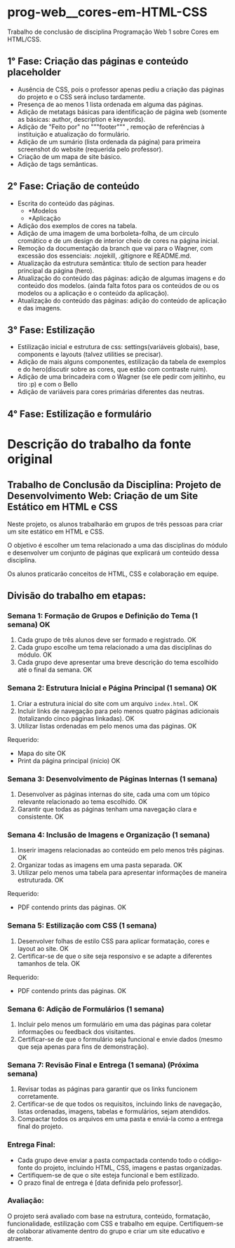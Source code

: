 # prog-web\_\_cores-em-HTML-CSS

Trabalho de conclusão de disciplina Programação Web 1 sobre Cores em HTML/CSS.

## 1° Fase: Criação das páginas e conteúdo placeholder

- Ausência de CSS, pois o professor apenas pediu a criação das páginas do projeto e o CSS será incluso tardamente.
- Presença de ao menos 1 lista ordenada em alguma das páginas.
- Adição de metatags básicas para identificação de página web (somente as básicas: author, description e keywords).
- Adição de "Feito por" no """footer""" , remoção de referências à instituição e atualização do formulário.
- Adição de um sumário (lista ordenada da página) para primeira screenshot do website (requerida pelo professor).
- Criação de um mapa de site básico.
- Adição de tags semânticas.

## 2° Fase: Criação de conteúdo

- Escrita do conteúdo das páginas.
	- *Modelos
	- *Aplicação
- Adição dos exemplos de cores na tabela.
- Adição de uma imagem de uma borboleta-folha, de um círculo cromático e de um design de interior cheio de cores na página inicial.
- Remoção da documentação da branch que vai para o Wagner, com excessão dos essenciais: .nojekill, .gitignore e README.md.
- Atualização da estrutura semântica: título de section para header principal da página (hero).
- Atualização do conteúdo das páginas: adição de algumas imagens e do conteúdo dos modelos. (ainda falta fotos para os conteúdos de ou os modelos ou a aplicação e o conteúdo da aplicação).
- Atualização do conteúdo das páginas: adição do conteúdo de aplicação e das imagens.

## 3° Fase: Estilização
- Estilização inicial e estrutura de css: settings(variáveis globais), base, components e layouts (talvez utilities se precisar).
- Adição de mais alguns componentes, estilização da tabela de exemplos e do hero(discutir sobre as cores, que estão com contraste ruim).
- Adição de uma brincadeira com o Wagner (se ele pedir com jeitinho, eu tiro :p) e com o Bello
- Adição de variáveis para cores primárias diferentes das neutras.


## 4° Fase: Estilização e formulário


# Descrição do trabalho da fonte original

## Trabalho de Conclusão da Disciplina: Projeto de Desenvolvimento Web: Criação de um Site Estático em HTML e CSS

Neste projeto, os alunos trabalharão em grupos de três pessoas para criar um site estático em HTML e CSS.

O objetivo é escolher um tema relacionado a uma das disciplinas do módulo e desenvolver um conjunto de páginas que explicará um conteúdo dessa disciplina.

Os alunos praticarão conceitos de HTML, CSS e colaboração em equipe.

## Divisão do trabalho em etapas:

### Semana 1: Formação de Grupos e Definição do Tema (1 semana) OK

1.  Cada grupo de três alunos deve ser formado e registrado. OK
2.  Cada grupo escolhe um tema relacionado a uma das disciplinas do módulo. OK
3.  Cada grupo deve apresentar uma breve descrição do tema escolhido até o final da semana. OK

### Semana 2: Estrutura Inicial e Página Principal (1 semana) OK

1.  Criar a estrutura inicial do site com um arquivo `index.html`. OK
2.  Incluir links de navegação para pelo menos quatro páginas adicionais (totalizando cinco páginas linkadas). OK
3.  Utilizar listas ordenadas em pelo menos uma das páginas. OK

Requerido:

- Mapa do site OK
- Print da página principal (início) OK

### Semana 3: Desenvolvimento de Páginas Internas (1 semana)

1.  Desenvolver as páginas internas do site, cada uma com um tópico relevante relacionado ao tema escolhido. OK
2.  Garantir que todas as páginas tenham uma navegação clara e consistente. OK

### Semana 4: Inclusão de Imagens e Organização (1 semana) 

1.  Inserir imagens relacionadas ao conteúdo em pelo menos três páginas. OK
2.  Organizar todas as imagens em uma pasta separada. OK
3.  Utilizar pelo menos uma tabela para apresentar informações de maneira estruturada. OK

Requerido:

- PDF contendo prints das páginas. OK

### Semana 5: Estilização com CSS (1 semana)

1. Desenvolver folhas de estilo CSS para aplicar formatação, cores e layout ao site. OK
2. Certificar-se de que o site seja responsivo e se adapte a diferentes tamanhos de tela. OK

Requerido:

- PDF contendo prints das páginas. OK

### Semana 6: Adição de Formulários (1 semana)

1. Incluir pelo menos um formulário em uma das páginas para coletar informações ou feedback dos visitantes.
2. Certificar-se de que o formulário seja funcional e envie dados (mesmo que seja apenas para fins de demonstração).

### Semana 7: Revisão Final e Entrega (1 semana) (Próxima semana)

1. Revisar todas as páginas para garantir que os links funcionem corretamente.
2. Certificar-se de que todos os requisitos, incluindo links de navegação, listas ordenadas, imagens, tabelas e formulários, sejam atendidos.
3. Compactar todos os arquivos em uma pasta e enviá-la como a entrega final do projeto.

### Entrega Final:

- Cada grupo deve enviar a pasta compactada contendo todo o código-fonte do projeto, incluindo HTML, CSS, imagens e pastas organizadas.
- Certifiquem-se de que o site esteja funcional e bem estilizado.
- O prazo final de entrega é [data definida pelo professor].

### Avaliação:

O projeto será avaliado com base na estrutura, conteúdo, formatação, funcionalidade, estilização com CSS e trabalho em equipe. Certifiquem-se de colaborar ativamente dentro do grupo e criar um site educativo e atraente.